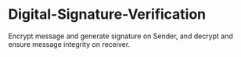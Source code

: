 # Digital-Signature-Verification
Encrypt message and generate signature on Sender, and decrypt and ensure message integrity on receiver.
